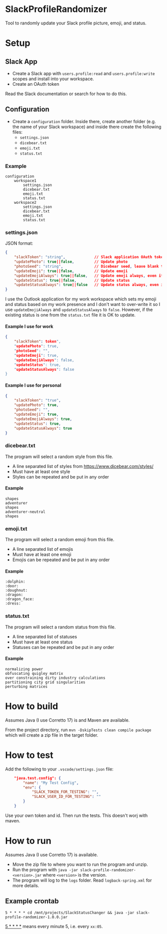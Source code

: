 # SlackProfileRandomizer

Tool to randomly update your Slack profile picture, emoji, and status.

# Setup

## Slack App

- Create a Slack app with `users.profile:read` and `users.profile:write` scopes and install into your workspace.
- Create an OAuth token

Read the Slack documentation or search for how to do this.

## Configuration

- Create a `configuration` folder.  Inside there, create another folder (e.g. the name of your Slack workspace) and inside there create the following files:
    - `settings.json`
    - `dicebear.txt`
    - `emoji.txt`
    - `status.txt`

### Example

```
configuration
    workspace1
        settings.json
        dicebear.txt
        emoji.txt
        status.txt
    workspace2
        settings.json
        dicebear.txt
        emoji.txt
        status.txt
```

### settings.json

JSON format:
```json
{
    "slackToken": "string",             // Slack application OAuth token
    "updatePhoto": true||false,         // Update photo
    "photoSeed": "string",              // Dicebear seed, leave blank to use random UUID seed
    "updateEmoji": true||false,         // Update emoji
    "updateEmojiAlways": true||false,   // Update emoji always, even if one is already set
    "updateStatus": true||false,        // Update status
    "updateStatusAlways": true||false   // Update status always, even if one is already set
}
```

I use the Outlook application for my work workspace which sets my emoji and status based on my work presence and I don't want to over-write it so I use `updateEmojiAlways` and `updateStatusAlways` to `false`.  However, if the existing status is one from the `status.txt` file it is OK to update.


#### Example I use for work

```json
{
    "slackToken": token",
    "updatePhoto": true,
    "photoSeed": "",
    "updateEmoji": true,
    "updateEmojiAlways": false,
    "updateStatus": true,
    "updateStatusAlways": false
}
```

#### Example I use for personal

```json
{
    "slackToken": "true",
    "updatePhoto": true,
    "photoSeed": "",
    "updateEmoji": true,
    "updateEmojiAlways": true,
    "updateStatus": true,
    "updateStatusAlways": true
}
```


### dicebear.txt

The program will select a random style from this file.

- A line separated list of styles from https://www.dicebear.com/styles/
- Must have at least one style
- Styles can be repeated and be put in any order

#### Example

```
shapes
adventurer
shapes
adventurer-neutral
shapes
```

### emoji.txt

The program will select a random emoji from this file.

- A line separated list of emojis
- Must have at least one emoji
- Emojis can be repeated and be put in any order

#### Example

```
:dolphin:
:door:
:doughnut:
:dragon:
:dragon_face:
:dress:
```

### status.txt

The program will select a random status from this file.

- A line separated list of statuses
- Must have at least one status
- Statuses can be repeated and be put in any order

#### Example

```
normalizing power
obfuscating quigley matrix
over constraining dirty industry calculations
partitioning city grid singularities
perturbing matrices
```

# How to build

Assumes Java (I use Corretto 17) is and Maven are available.

From the project directory, run `mvn -DskipTests clean compile package` which will create a zip file in the target folder.

# How to test

Add the following to your `.vscode/settings.json` file:
```json
    "java.test.config": {
        "name": "My Test Config",
        "env": {
            "SLACK_TOKEN_FOR_TESTING": "",
            "SLACK_USER_ID_FOR_TESTING": ""
        }
    }
```

Use your own token and id.  Then run the tests.  This doesn't worj with maven.

# How to run

Assumes Java (I use Corretto 17) is available.

- Move the zip file to where you want to run the program and unzip.
- Run the program with `java -jar slack-profile-randomizer-<version>.jar` where `<version>` is the version.
- The program will log to the `logs` folder.  Read `logback-spring.xml` for more details.

## Example crontab

```
5 * * * * cd /mnt/projects/SlackStatusChanger && java -jar slack-profile-randomizer-1.0.0.jar
```

[5 * * * *](https://crontab.guru/#5_*_*_*_*) means every minute 5, i.e. every `xx:05`.
